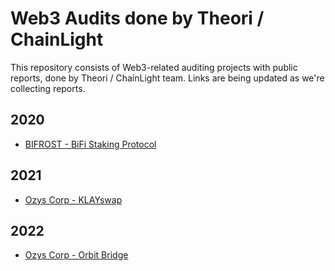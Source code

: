 # Web3 Audits done by Theori / ChainLight

This repository consists of Web3-related auditing projects with public reports, done by Theori / ChainLight team.
Links are being updated as we're collecting reports.

## 2020

- [BIFROST - BiFi Staking Protocol](https://github.com/bifrost-platform/BiFi-staking-protocol/blob/main/docs/theori-audit-rev-2.0.pdf)

## 2021

- [Ozys Corp - KLAYswap](https://github.com/KlaySwap/klayswap/blob/master/audit/(Theori)_Ozys-KLAYswap_Final_Report-2021_10_07.pdf)

## 2022

- [Ozys Corp - Orbit Bridge](https://github.com/orbit-chain/bridge-contract/blob/master/audit/Theori_OrbitBridge_2022_1Q.pdf)